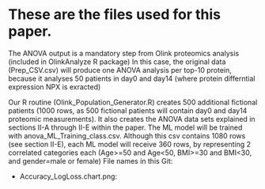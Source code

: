 # These are the files used for this paper.
The ANOVA output is a mandatory step from Olink proteomics analysis (included in OlinkAnalyze R package)
In this case, the original data (Prep_CSV.csv) will produce one ANOVA analysis per top-10 protein, because it analyses 50 patients in day0 and day14 (where protein differntial expression NPX is exracted)

Our R routine (Olink_Population_Generator.R) creates 500 additional fictional patients (1000 rows, as 500 fictional patients will contain day0 and day14 proteomic measurements). It also creates the ANOVA data sets explained in sections II-A through II-E within the paper.
The ML model will be trained with anova_ML_Training_class.csv. Although this csv contains 1080 rows (see section II-E), each ML model will receive 360 rows, by representing 2 correlated categories each (Age>=50 and Age<50, BMI>=30 and BMI<30, and gender=male or female)
File names in this Git:
- Accuracy_LogLoss.chart.png: 
